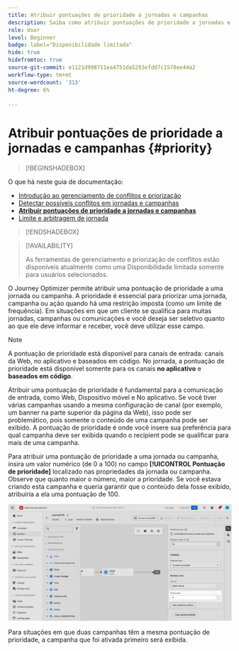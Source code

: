 ```yaml
---
title: Atribuir pontuações de prioridade a jornadas e campanhas
description: Saiba como atribuir pontuações de prioridade a jornadas e campanhas.
role: User
level: Beginner
badge: label="Disponibilidade limitada"
hide: true
hidefromtoc: true
source-git-commit: e1121d998711ea4751da5293efdd7c1578ee44a2
workflow-type: tm+mt
source-wordcount: '313'
ht-degree: 6%

---
```



# Atribuir pontuações de prioridade a jornadas e campanhas {#priority}

>[!BEGINSHADEBOX]

O que há neste guia de documentação:

* [Introdução ao gerenciamento de conflitos e priorização](gs-conflict-prioritization.md)
* [Detectar possíveis conflitos em jornadas e campanhas](conflicts.md)
* **[Atribuir pontuações de prioridade a jornadas e campanhas](priority-scores.md)**
* [Limite e arbitragem de jornada](journey-capping.md)

>[!ENDSHADEBOX]

>[!AVAILABILITY]
>
>As ferramentas de gerenciamento e priorização de conflitos estão disponíveis atualmente como uma Disponibilidade limitada somente para usuários selecionados.

O Journey Optimizer permite atribuir uma pontuação de prioridade a uma jornada ou campanha. A prioridade é essencial para priorizar uma jornada, campanha ou ação quando há uma restrição imposta (como um limite de frequência). Em situações em que um cliente se qualifica para muitas jornadas, campanhas ou comunicações e você deseja ser seletivo quanto ao que ele deve informar e receber, você deve utilizar esse campo.

>[!NOTE]
>
>A pontuação de prioridade está disponível para canais de entrada: canais da Web, no aplicativo e baseados em código. No jornada, a pontuação de prioridade está disponível somente para os canais **no aplicativo** e **baseados em código**.

Atribuir uma pontuação de prioridade é fundamental para a comunicação de entrada, como Web, Dispositivo móvel e No aplicativo. Se você tiver várias campanhas usando a mesma configuração de canal (por exemplo, um banner na parte superior da página da Web), isso pode ser problemático, pois somente o conteúdo de uma campanha pode ser exibido. A pontuação de prioridade é onde você insere sua preferência para qual campanha deve ser exibida quando o recipient pode se qualificar para mais de uma campanha.

Para atribuir uma pontuação de prioridade a uma jornada ou campanha, insira um valor numérico (de 0 a 100) no campo **[!UICONTROL Pontuação de prioridade]** localizado nas propriedades da jornada ou campanha. Observe que quanto maior o número, maior a prioridade. Se você estava criando esta campanha e queria garantir que o conteúdo dela fosse exibido, atribuiria a ela uma pontuação de 100.

![](assets/priority-score.png)

Para situações em que duas campanhas têm a mesma pontuação de prioridade, a campanha que foi ativada primeiro será exibida.
